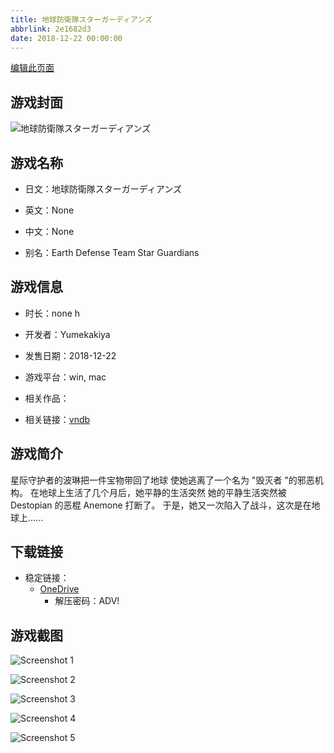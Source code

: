 ```yaml
---
title: 地球防衛隊スターガーディアンズ
abbrlink: 2e1682d3
date: 2018-12-22 00:00:00
---
```

[编辑此页面](https://github.com/ACG-3/ADV3-source/blob/main/source/_posts/games/%E5%9C%B0%E7%90%83%E9%98%B2%E8%A1%9B%E9%9A%8A%E3%82%B9%E3%82%BF%E3%83%BC%E3%82%AC%E3%83%BC%E3%83%87%E3%82%A3%E3%82%A2%E3%83%B3%E3%82%BA.md)

## 游戏封面

![地球防衛隊スターガーディアンズ](https://pan.timero.xyz/d/onedrive/img_lib_001/%E5%9C%B0%E7%90%83%E9%98%B2%E8%A1%9B%E9%9A%8A%E3%82%B9%E3%82%BF%E3%83%BC%E3%82%AC%E3%83%BC%E3%83%87%E3%82%A3%E3%82%A2%E3%83%B3%E3%82%BA_cover.avif)


## 游戏名称

- 日文：地球防衛隊スターガーディアンズ
- 英文：None
- 中文：None

- 别名：Earth Defense Team Star Guardians


## 游戏信息

- 时长：none h
- 开发者：Yumekakiya
- 发售日期：2018-12-22
- 游戏平台：win, mac
- 相关作品：

- 相关链接：[vndb](https://vndb.org/v24931)


## 游戏简介

星际守护者的波琳把一件宝物带回了地球
使她逃离了一个名为 "毁灭者 "的邪恶机构。
在地球上生活了几个月后，她平静的生活突然
她的平静生活突然被 Destopian 的恶棍 Anemone 打断了。
于是，她又一次陷入了战斗，这次是在地球上......




## 下载链接

- 稳定链接：
    - [OneDrive](https://pan.timero.xyz/onedrive/adv_lib_001/%E5%9C%B0%E7%90%83%E9%98%B2%E8%A1%9B%E9%9A%8A%E3%82%B9%E3%82%BF%E3%83%BC%E3%82%AC%E3%83%BC%E3%83%87%E3%82%A3%E3%82%A2%E3%83%B3%E3%82%BA)
        - 解压密码：ADV!



## 游戏截图


![Screenshot 1](https://pan.timero.xyz/d/onedrive/img_lib_001/%E5%9C%B0%E7%90%83%E9%98%B2%E8%A1%9B%E9%9A%8A%E3%82%B9%E3%82%BF%E3%83%BC%E3%82%AC%E3%83%BC%E3%83%87%E3%82%A3%E3%82%A2%E3%83%B3%E3%82%BA_Screenshot_1.avif)

![Screenshot 2](https://pan.timero.xyz/d/onedrive/img_lib_001/%E5%9C%B0%E7%90%83%E9%98%B2%E8%A1%9B%E9%9A%8A%E3%82%B9%E3%82%BF%E3%83%BC%E3%82%AC%E3%83%BC%E3%83%87%E3%82%A3%E3%82%A2%E3%83%B3%E3%82%BA_Screenshot_2.avif)

![Screenshot 3](https://pan.timero.xyz/d/onedrive/img_lib_001/%E5%9C%B0%E7%90%83%E9%98%B2%E8%A1%9B%E9%9A%8A%E3%82%B9%E3%82%BF%E3%83%BC%E3%82%AC%E3%83%BC%E3%83%87%E3%82%A3%E3%82%A2%E3%83%B3%E3%82%BA_Screenshot_3.avif)

![Screenshot 4](https://pan.timero.xyz/d/onedrive/img_lib_001/%E5%9C%B0%E7%90%83%E9%98%B2%E8%A1%9B%E9%9A%8A%E3%82%B9%E3%82%BF%E3%83%BC%E3%82%AC%E3%83%BC%E3%83%87%E3%82%A3%E3%82%A2%E3%83%B3%E3%82%BA_Screenshot_4.avif)

![Screenshot 5](https://pan.timero.xyz/d/onedrive/img_lib_001/%E5%9C%B0%E7%90%83%E9%98%B2%E8%A1%9B%E9%9A%8A%E3%82%B9%E3%82%BF%E3%83%BC%E3%82%AC%E3%83%BC%E3%83%87%E3%82%A3%E3%82%A2%E3%83%B3%E3%82%BA_Screenshot_5.avif)

